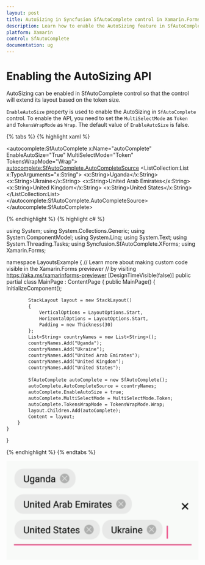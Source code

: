 ```yaml
---
layout: post
title: AutoSizing in Syncfusion SfAutoComplete control in Xamarin.Forms
description: Learn how to enable the AutoSizing feature in SfAutoComplete control to extend the layout based on the input token size available.
platform: Xamarin
control: SfAutoComplete
documentation: ug
---
```


# Enabling the AutoSizing API

AutoSizing can be enabled in SfAutoComplete control so that the control will extend its layout based on the token size.

`EnableAutoSize` property is used to enable the AutoSizing in `SfAutoComplete` control. To enable the API, you need to set the `MultiSelectMode` as `Token` and `TokensWrapMode` as `Wrap`. The default value of `EnableAutoSize` is false.

{% tabs %}
{% highlight xaml %}

<?xml version="1.0" encoding="utf-8"?>
<ContentPage xmlns="http://xamarin.com/schemas/2014/forms"
             xmlns:x="http://schemas.microsoft.com/winfx/2009/xaml"
             xmlns:d="http://xamarin.com/schemas/2014/forms/design"
              xmlns:ListCollection="clr-namespace:System.Collections.Generic;assembly=netstandard"
             xmlns:autocomplete="clr-namespace:Syncfusion.SfAutoComplete.XForms;assembly=Syncfusion.SfAutoComplete.XForms"
             xmlns:mc="http://schemas.openxmlformats.org/markup-compatibility/2006"
             mc:Ignorable="d" x:Class="LayoutsExample.MainPage">
    <StackLayout VerticalOptions="Start" HorizontalOptions="Start" Padding="30">
        <autocomplete:SfAutoComplete x:Name="autoComplete" EnableAutoSize="True" MultiSelectMode="Token" TokensWrapMode="Wrap">
            <autocomplete:SfAutoComplete.AutoCompleteSource>
                <ListCollection:List x:TypeArguments="x:String">
                    <x:String>Uganda</x:String>
                    <x:String>Ukraine</x:String>
                    <x:String>United Arab Emirates</x:String>
                    <x:String>United Kingdom</x:String>
                    <x:String>United States</x:String>
                </ListCollection:List>
            </autocomplete:SfAutoComplete.AutoCompleteSource>
        </autocomplete:SfAutoComplete>
    </StackLayout>
</ContentPage>
		  
{% endhighlight %}
{% highlight c# %}
	
using System;
using System.Collections.Generic;
using System.ComponentModel;
using System.Linq;
using System.Text;
using System.Threading.Tasks;
using Syncfusion.SfAutoComplete.XForms;
using Xamarin.Forms;

namespace LayoutsExample
{
    // Learn more about making custom code visible in the Xamarin.Forms previewer
    // by visiting https://aka.ms/xamarinforms-previewer
    [DesignTimeVisible(false)]
    public partial class MainPage : ContentPage
    {
        public MainPage()
        {
            InitializeComponent();

            StackLayout layout = new StackLayout()
            {
                VerticalOptions = LayoutOptions.Start,
                HorizontalOptions = LayoutOptions.Start,
                Padding = new Thickness(30)
            };
            List<String> countryNames = new List<String>();
            countryNames.Add("Uganda");
            countryNames.Add("Ukraine");
            countryNames.Add("United Arab Emirates");
            countryNames.Add("United Kingdom");
            countryNames.Add("United States");

            SfAutoComplete autoComplete = new SfAutoComplete();
            autoComplete.AutoCompleteSource = countryNames;
            autoComplete.EnableAutoSize = true;
            autoComplete.MultiSelectMode = MultiSelectMode.Token;
            autoComplete.TokensWrapMode = TokensWrapMode.Wrap;
            layout.Children.Add(autoComplete);
            Content = layout;
        }
    }
}
	 
{% endhighlight %}
{% endtabs %}

![EnableAutoSize image](images/AutoSizing/AutoSizing.png)